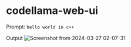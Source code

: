 # codellama-web-ui

Prompt: `hello world in c++`

Output
![Screenshot from 2024-03-27 02-07-31](https://github.com/QuantumByteStudios/codellama-web-ui/assets/81068582/fb94db5d-7e04-4ade-abaf-4f5d1b2c0801)
